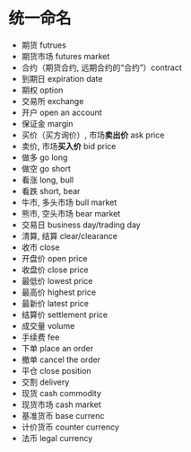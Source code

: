 # 统一命名

- 期货 futrues
- 期货市场 futures market
- 合约（期货合约, 远期合约的“合约”）contract
- 到期日 expiration date
- 期权 option
- 交易所 exchange
- 开户 open an account
- 保证金 margin
- 买价（买方询价）, 市场**卖出价** ask price
- 卖价, 市场**买入价** bid price
- 做多 go long
- 做空 go short
- 看涨 long, bull
- 看跌 short, bear
- 牛市, 多头市场 bull market
- 熊市, 空头市场 bear market
- 交易日 business day/trading day
- 清算, 结算 clear/clearance
- 收市 close
- 开盘价 open price
- 收盘价 close price
- 最低价 lowest price
- 最高价 highest price
- 最新价 latest price
- 结算价 settlement price
- 成交量 volume
- 手续费 fee
- 下单 place an order
- 撤单 cancel the order
- 平仓 close position
- 交割 delivery
- 现货 cash commodity
- 现货市场 cash market
- 基准货币 base currenc
- 计价货币 counter currency
- 法币 legal currency
